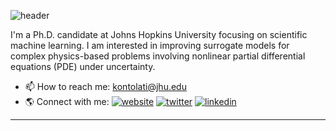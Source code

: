 ![header](https://capsule-render.vercel.app/api?type=waving&color=ffb6c1&height=180&section=header&text=Hi%20There!%20I'm%20Katiana%20✨%20&fontSize=30&fontColor=ffffff&animation=FadeIn&fontAlignY=38&&descAlignY=80&descAlign=62)

I'm a Ph.D. candidate at Johns Hopkins University focusing on scientific machine learning. I am interested in improving surrogate models for complex physics-based problems involving nonlinear partial differential equations (PDE) under uncertainty.

- 📫 How to reach me: [kontolati@jhu.edu](mailto:kontolati@jhu.edu)
- 🌎 Connect with me: [![website](https://img.shields.io/badge/-@website-313131?style=flat&labelColor=313131&logo=safari&logoColor=white&color=313131)](https://www.katianakontolati.com/)  [![twitter](https://img.shields.io/badge/-@kontolati-313131?style=flat&labelColor=313131&logo=twitter&logoColor=white&color=313131)](https://twitter.com/kontolati)  [![linkedin](https://img.shields.io/badge/-@katiana-313131?style=flat&labelColor=313131&logo=LinkedIn&logoColor=white&color=313131)](https://www.linkedin.com/in/katiana-kontolati/)  

---

